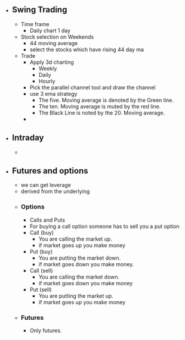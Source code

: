 - ## Swing Trading
	- Time frame
		- Daily chart 1 day
	- Stock selection on Weekends
		- 44 moving average
		- select the stocks which have rising 44 day ma
	- Trade
		- Apply 3d charting
			- Weekly
			- Daily
			- Hourly
		- Pick the parallel channel tool and draw the channel
		- use 3 ema strategy
			- The five. Moving average is denoted by the Green line.
			- The ten. Moving average is muted by the red line.
			- The Black Line is noted by the 20. Moving average.
		-
- ## Intraday
	-
- ## Futures and options
	- we can get leverage
	- derived from the underlying
	- ### Options
		- Calls and Puts
		- For buying a call option someone has to sell you a put option
		- Call (buy)
			- You are calling the market up.
			- if market goes up you make money
		- Put (buy)
			- You are putting the market down.
			- if market goes down you make money.
		- Call (sell)
			- You are calling the market down.
			- if market goes down you make money
		- Put (sell)
			- You are putting the market up.
			- if market goes up you make money
	- ### Futures
		- Only futures.